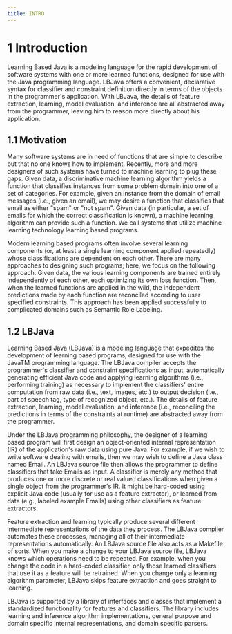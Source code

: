 ```yaml
---
title: INTRO
---
```


# 1 Introduction

Learning Based Java is a modeling language for the rapid development of
software systems with one or more learned functions, designed for use with the
Java programming language.  LBJava offers a convenient, declarative syntax for
classifier and constraint definition directly in terms of the objects in the
programmer's application.  With LBJava, the details of feature extraction,
learning, model evaluation, and inference are all abstracted away from the
programmer, leaving him to reason more directly about his application.

## 1.1 Motivation

Many software systems are in need of functions that are simple to describe but
that no one knows how to implement.  Recently, more and more designers of such
systems have turned to machine learning to plug these gaps.  Given data, a
discriminative machine learning algorithm yields a function that classifies
instances from some problem domain into one of a set of categories.  For
example, given an instance from the domain of email messages (i.e., given an
email), we may desire a function that classifies that email as either "spam"
or "not spam".  Given data (in particular, a set of emails for which the
correct classification is known), a machine learning algorithm can provide
such a function.  We call systems that utilize machine learning technology
learning based programs.

Modern learning based programs often involve several learning components (or,
at least a single learning component applied repeatedly) whose classifications
are dependent on each other.  There are many approaches to designing such
programs; here, we focus on the following approach.  Given data, the various
learning components are trained entirely independently of each other, each
optimizing its own loss function.  Then, when the learned functions are
applied in the wild, the independent predictions made by each function are
reconciled according to user specified constraints.  This approach has been
applied successfully to complicated domains such as Semantic Role Labeling.

## 1.2 LBJava

Learning Based Java (LBJava) is a modeling language that expedites the
development of learning based programs, designed for use with the JavaTM
programming language.  The LBJava compiler accepts the programmer's classifier
and constraint specifications as input, automatically generating efficient
Java code and applying learning algorithms (i.e., performing training) as
necessary to implement the classifiers' entire computation from raw data
(i.e., text, images, etc.) to output decision (i.e., part of speech tag, type
of recognized object, etc.). The details of feature extraction, learning,
model evaluation, and inference (i.e., reconciling the predictions in terms of
the constraints at runtime) are abstracted away from the programmer.

Under the LBJava programming philosophy, the designer of a learning based program
will first design an object-oriented internal representation (IR) of the
application's raw data using pure Java.  For example, if we wish to write
software dealing with emails, then we may wish to define a Java class named
Email.  An LBJava source file then allows the programmer to define classifiers
that take Emails as input.  A classifier is merely any method that produces
one or more discrete or real valued classifications when given a single object
from the programmer's IR.  It might be hard-coded using explicit Java code
(usually for use as a feature extractor), or learned from data (e.g., labeled
example Emails) using other classifiers as feature extractors.

Feature extraction and learning typically produce several different
intermediate representations of the data they process.  The LBJava compiler
automates these processes, managing all of their intermediate representations
automatically.  An LBJava source file also acts as a Makefile of sorts.  When you
make a change to your LBJava source file, LBJava knows which operations need to be
repeated.  For example, when you change the code in a hard-coded classifier,
only those learned classifiers that use it as a feature will be retrained.
When you change only a learning algorithm parameter, LBJava skips feature
extraction and goes straight to learning.

LBJava is supported by a library of interfaces and classes that implement a
standardized functionality for features and classifiers.  The library includes
learning and inference algorithm implementations, general purpose and domain
specific internal representations, and domain specific parsers.
